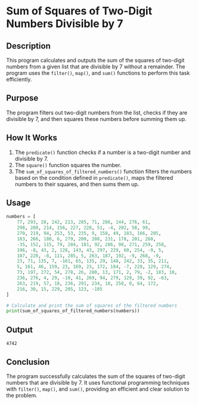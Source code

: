 # Sum of Squares of Two-Digit Numbers Divisible by 7

## Description

This program calculates and outputs the sum of the squares of two-digit numbers from a given list that are divisible by 7 without a remainder. The program uses the `filter()`, `map()`, and `sum()` functions to perform this task efficiently.

## Purpose

The program filters out two-digit numbers from the list, checks if they are divisible by 7, and then squares these numbers before summing them up.

## How It Works

1. The `predicate()` function checks if a number is a two-digit number and divisible by 7.
2. The `square()` function squares the number.
3. The `sum_of_squares_of_filtered_numbers()` function filters the numbers based on the condition defined in `predicate()`, maps the filtered numbers to their squares, and then sums them up.

## Usage

```python
numbers = [
    77, 293, 28, 242, 213, 285, 71, 286, 144, 276, 61,
    298, 280, 214, 156, 227, 228, 51, -4, 202, 58, 99,
    270, 219, 94, 253, 53, 235, 9, 158, 49, 183, 166, 205,
    183, 266, 180, 6, 279, 200, 208, 231, 178, 201, 260,
    -35, 152, 115, 79, 284, 181, 92, 286, 98, 271, 259, 258,
    196, -8, 43, 2, 128, 143, 43, 297, 229, 60, 254, -9, 5,
    187, 220, -8, 111, 285, 5, 263, 187, 192, -9, 268, -9,
    23, 71, 135, 7, -161, 65, 135, 29, 148, 242, 33, 35, 211,
    5, 161, 46, 159, 23, 169, 23, 172, 184, -7, 228, 129, 274,
    73, 197, 272, 54, 278, 26, 280, 13, 171, 2, 79, -2, 183, 10,
    236, 276, 4, 29, -10, 41, 269, 94, 279, 129, 39, 92, -63,
    263, 219, 57, 18, 236, 291, 234, 10, 250, 0, 64, 172,
    216, 30, 15, 229, 205, 123, -105
]

# Calculate and print the sum of squares of the filtered numbers
print(sum_of_squares_of_filtered_numbers(numbers))
```

## Output

```
4742
```

## Conclusion

The program successfully calculates the sum of the squares of two-digit numbers that are divisible by 7. It uses functional programming techniques with `filter()`, `map()`, and `sum()`, providing an efficient and clear solution to the problem.
